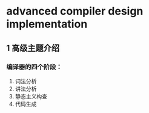 # advanced compiler design implementation 

## 1 高级主题介绍

### 编译器的四个阶段：
1. 词法分析
2. 讲法分析
3. 静态主义构查
4. 代码生成
